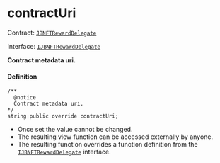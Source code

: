 # contractUri

Contract: [`JBNFTRewardDelegate`](/dev/api/v2/contracts/or-delegates/or-abstract/jbnftrewarddelegate/README.md)​‌

Interface: [`IJBNFTRewardDelegate`](/dev/api/v2/interfaces/ijbnftrewarddelegate.md)

**Contract metadata uri.**

#### Definition

```
/**
  @notice
  Contract metadata uri.
*/
string public override contractUri;
```

* Once set the value cannot be changed.
* The resulting view function can be accessed externally by anyone.
* The resulting function overrides a function definition from the [`IJBNFTRewardDelegate`](/dev/api/v2/interfaces/ijbnftrewarddelegate.md) interface.
